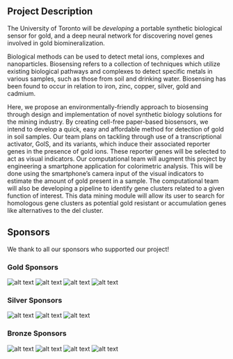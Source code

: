 ## Project Description

The University of Toronto will be *developing* a portable synthetic biological sensor for gold, and a deep neural network for discovering novel genes involved in gold biomineralization.

Biological methods can be used to detect metal ions, complexes and nanoparticles. Biosensing refers to a collection of techniques which utilize existing biological pathways and complexes to detect specific metals in various samples, such as those from soil and drinking water. Biosensing has been found to occur in relation to iron, zinc, copper, silver, gold and cadmium.

Here, we propose an environmentally-friendly approach to biosensing through design and implementation of novel synthetic biology solutions for the mining industry. By creating cell-free paper-based biosensors, we intend to develop a quick, easy and affordable method for detection of gold in soil samples. Our team plans on tackling through use of a transcriptional activator, GolS, and its variants, which induce their associated reporter genes in the presence of gold ions. These reporter genes will be selected to act as visual indicators. Our computational team will augment this project by engineering a smartphone application for colorimetric analysis. This will be done using the smartphone’s camera input of the visual indicators to estimate the amount of gold present in a sample. The computational team will also be developing a pipeline to identify gene clusters related to a given function of interest. This data mining module will allow its user to search for homologous gene clusters as potential gold resistant or accumulation genes like alternatives to the del cluster.

## Sponsors

We thank to all our sponsors who supported our project!

### Gold Sponsors
![alt text](http://parts.igem.org/wiki/images/3/3b/2016_Toronto_Logo_BioZone.jpeg)
![alt text](http://parts.igem.org/wiki/images/2/2b/2016_Toronto_Logo_IMM.png)
![alt text](http://parts.igem.org/wiki/images/b/bb/2016_Toronto_Logo_PharmTox.png)
![alt text](http://parts.igem.org/wiki/images/f/f2/2016_Toronto_Logo_Benchling.png)

### Silver Sponsors
![alt text](http://parts.igem.org/wiki/images/7/77/2016_Toronto_Logo_CAGEF.png)
![alt text](http://parts.igem.org/wiki/images/3/31/2016_Toronto_Logo_Physics.jpeg)
![alt text](http://parts.igem.org/wiki/images/f/ff/2016_Toronto_Logo_CS.jpeg)

### Bronze Sponsors
![alt text](http://parts.igem.org/wiki/images/7/78/2016_Toronto_Logo_GLSE.jpeg)
![alt text](http://parts.igem.org/wiki/images/7/7c/2016_Toronto_Logo_UC.jpeg)
![alt text](http://parts.igem.org/wiki/images/7/7a/2016_Toronto_Logo_LMP.jpeg)
![alt text](http://parts.igem.org/wiki/images/7/74/2016_Toronto_Logo_NBL.jpeg)
